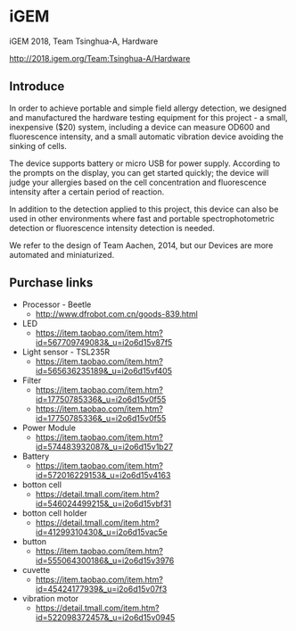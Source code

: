 # iGEM
iGEM 2018, Team Tsinghua-A, Hardware

http://2018.igem.org/Team:Tsinghua-A/Hardware
## Introduce
In order to achieve portable and simple field allergy detection, we designed and manufactured the hardware testing equipment for this project - a small, inexpensive ($20) system, including a device can measure OD600 and fluorescence intensity, and a small automatic vibration device avoiding the sinking of cells.

The device supports battery or micro USB for power supply. According to the prompts on the display, you can get started quickly; the device will judge your allergies based on the cell concentration and fluorescence intensity after a certain period of reaction.

In addition to the detection applied to this project, this device can also be used in other environments where fast and portable spectrophotometric detection or fluorescence intensity detection is needed.

We refer to the design of Team Aachen, 2014, but our Devices are more automated and miniaturized.
## Purchase links
* Processor - Beetle
  * http://www.dfrobot.com.cn/goods-839.html
* LED
  * https://item.taobao.com/item.htm?id=567709749083&_u=i2o6d15v87f5
* Light sensor - TSL235R
  * https://item.taobao.com/item.htm?id=565636235189&_u=i2o6d15vf405
* Filter 
  * https://item.taobao.com/item.htm?id=17750785336&_u=i2o6d15v0f55
  * https://item.taobao.com/item.htm?id=17750785336&_u=i2o6d15v0f55
* Power Module
  * https://item.taobao.com/item.htm?id=574483932087&_u=i2o6d15v1b27
* Battery
  * https://item.taobao.com/item.htm?id=572016229153&_u=i2o6d15v4163
* botton cell
  * https://detail.tmall.com/item.htm?id=546024499215&_u=i2o6d15vbf31
* botton cell holder
  * https://detail.tmall.com/item.htm?id=41299310430&_u=i2o6d15vac5e
* button
  * https://item.taobao.com/item.htm?id=555064300186&_u=i2o6d15v3976
* cuvette
  * https://item.taobao.com/item.htm?id=45424177939&_u=i2o6d15v07f3
* vibration motor
  * https://detail.tmall.com/item.htm?id=522098372457&_u=i2o6d15v0945

